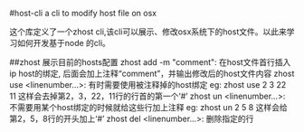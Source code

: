 #host-cli
a cli to modify host file on osx

这个库定义了一个zhost cli,该cli可以展示、修改osx系统下的host文件。以此来学习如何开发基于node 的cli。

##zhost
展示目前的hosts配置
zhost add <ip> <host> -m "comment": 在host文件首行插入ip host的绑定, 后面会加上注释“comment”，并输出修改后的host文件内容
zhost use <linenumber...>: 有时需要使用被注释掉的host绑定
  eg: zhost use 2 3 22 11 这样会去掉第2，3，22，11行的行首的第一个‘#’
zhost un <linenumber...>: 不需要用某个host绑定的时候就给这些行加上注释
  eg: zhost un 2 5 8 这样会给第2，5，8行的开头加上‘#’
zhost del <linenumber...>: 删除指定的行
